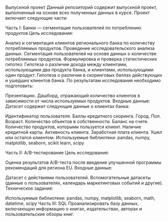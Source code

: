 Выпускной проект
Данный репозиторий содержит выпускной проект, выполненный на основе всех полученных данных в курсе. Проект включает следующие части:

Часть I: Банки — сегментация пользователей по потреблению продуктов
Цель исследования:

Анализ и сегментация клиентов регионального банка по количеству потребляемых продуктов.
Проведение исследовательского анализа данных.
Сегментация пользователей на основе данных о количестве потребляемых продуктов.
Формулировка и проверка статистических гипотез:
Гипотеза о различии дохода между клиентами, использующими два продукта банка, и клиентами, использующими один продукт.
Гипотеза о различии в скоринговых баллах действующих и ушедших клиентов банка.
По результатам исследования необходимо подготовить:

Презентацию.
Дашборд, отражающий количество клиентов в зависимости от числа используемых продуктов.
Входные данные:
Датасет содержит следующие данные о клиентах банка:

Идентификатор пользователя.
Баллы кредитного скоринга.
Город.
Пол.
Возраст.
Количество объектов в собственности.
Баланс на счете.
Количество продуктов, которыми пользуется клиент.
Наличие кредитной карты.
Активность клиента.
Заработная плата клиента.
Ушел или остался клиентом.
Используемые библиотеки:
pandas, numpy, matplotlib, seaborn, scikit learn, scipy

Часть II: A/B-тестирование
Цель исследования:

Оценка результатов A/B-теста после введения улучшенной программы рекомендаций для региона EU.
Входные данные:

Датасет с действиями пользователей.
Вспомогательные датасеты (данные о пользователях, календарь маркетинговых событий и другие).
Техническое задание:

Используемые библиотеки: pandas, numpy, matplotlib, seaborn, math, datetime, scipy
Часть III: SQL
Проанализировать базу данных, включающую информацию о книгах, издательствах, авторах и пользовательские обзоры книг.
